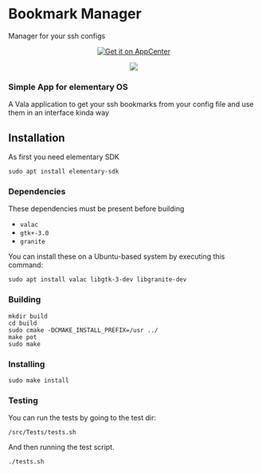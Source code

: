 # Bookmark Manager
Manager for your ssh configs

<p align="center">
    <a href="https://appcenter.elementary.io/com.github.bartzaalberg.bookmark-manager">
        <img src="https://appcenter.elementary.io/badge.svg" alt="Get it on AppCenter">
    </a>
</p>

<p align="center">
    <img 
    src="https://raw.githubusercontent.com/bartzaalberg/bookmark-manager/master/screenshot.png" />
</p>

### Simple App for elementary OS

A Vala application to get your ssh bookmarks from your config file and use them in an interface kinda way

## Installation

As first you need elementary SDK

 `sudo apt install elementary-sdk`

### Dependencies

These dependencies must be present before building
 - `valac`
 - `gtk+-3.0`
 - `granite`

 You can install these on a Ubuntu-based system by executing this command:
 
 `sudo apt install valac libgtk-3-dev libgranite-dev`


### Building
```
mkdir build
cd build
sudo cmake -DCMAKE_INSTALL_PREFIX=/usr ../
make pot
sudo make
```


### Installing
`sudo make install`

### Testing

You can run the tests by going to the test dir:

`/src/Tests/tests.sh`

And then running the test script.

`./tests.sh`
